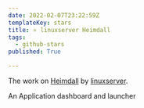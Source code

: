 ```yaml
---
date: 2022-02-07T23:22:59Z
templateKey: stars
title: ⭐ linuxserver Heimdall
tags:
  - github-stars
published: True

---
```


The work on [Heimdall](https://github.com/linuxserver/Heimdall) by [linuxserver](https://github.com/linuxserver).

An Application dashboard and launcher
